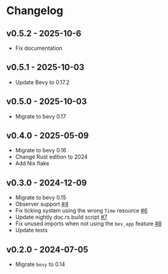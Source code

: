 # Changelog

## v0.5.2 - 2025-10-6
- Fix documentation

## v0.5.1 - 2025-10-03
- Update Bevy to 0.17.2

## v0.5.0 - 2025-10-03
- Migrate to bevy 0.17

## v0.4.0 - 2025-05-09
- Migrate to bevy 0.16
- Change Rust edition to 2024
- Add Nix flake

## v0.3.0 - 2024-12-09

- Migrate to bevy 0.15
- Observer support [#4](https://github.com/Multirious/bevy_time_runner/pull/4)
- Fix ticking system using the wrong `Time` resource [#6](https://github.com/Multirious/bevy_time_runner/pull/6)
- Update nightly doc.rs build script [#7](https://github.com/Multirious/bevy_time_runner/pull/7)
- Fix unused imports when not using the `bev_app` feature [#8](https://github.com/Multirious/bevy_time_runner/pull/8)
- Update tests

## v0.2.0 - 2024-07-05

- Migrate `bevy` to 0.14
